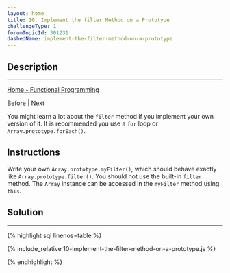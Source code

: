 ```yaml
---
layout: home
title: 10. Implement the filter Method on a Prototype
challengeType: 1
forumTopicId: 301231
dashedName: implement-the-filter-method-on-a-prototype
---
```


<div class="row">
<div class="columnStmt" markdown="1">

## Description
------

[Home -  Functional Programming](./README.md) 

[Before](./09-use-the-filter-method-to-extract-data-from-an-array.md)  | [Next](./11-return-part-of-an-array-using-the-slice-method.md) 

You might learn a lot about the `filter` method if you implement your own version of it. It is recommended you use a `for` loop or `Array.prototype.forEach()`.

##  Instructions 

Write your own `Array.prototype.myFilter()`, which should behave exactly like `Array.prototype.filter()`. You should not use the built-in `filter` method. The `Array` instance can be accessed in the `myFilter` method using `this`.

</div>
<div class="columnSol" markdown="1">

## Solution
------

{% highlight sql linenos=table %}

{% include_relative 10-implement-the-filter-method-on-a-prototype.js %}

{% endhighlight %}

</div>
</div>


